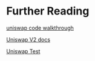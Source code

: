 # Further Reading

[uniswap code walkthrough](https://ethereum.org/en/developers/tutorials/uniswap-v2-annotated-code/)

[Uniswap V2 docs](https://docs.uniswap.org/contracts/v2/reference/smart-contracts/Pair-ERC-20#balanceof)

[Uniswap Test](https://github.com/Uniswap/v2-core/blob/master/test/UniswapV2ERC20.spec.ts)
